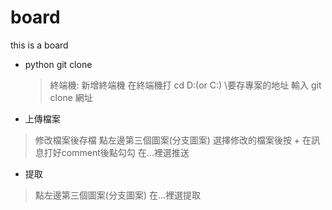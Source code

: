 # board
this is a board

* python git clone
  > 終端機: 新增終端機
  > 在終端機打 cd D:(or C:) \要存專案的地址
  > 輸入 git clone 網址

* 上傳檔案
 > 修改檔案後存檔
 > 點左邊第三個圖案(分支圖案)
 > 選擇修改的檔案後按 +
 > 在訊息打好comment後點勾勾
 > 在...裡選推送
 
* 提取
 > 點左邊第三個圖案(分支圖案)
 > 在...裡選提取
 
